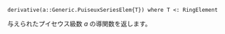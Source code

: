 ```
derivative(a::Generic.PuiseuxSeriesElem{T}) where T <: RingElement
```

与えられたプイセウス級数 $a$ の導関数を返します。
